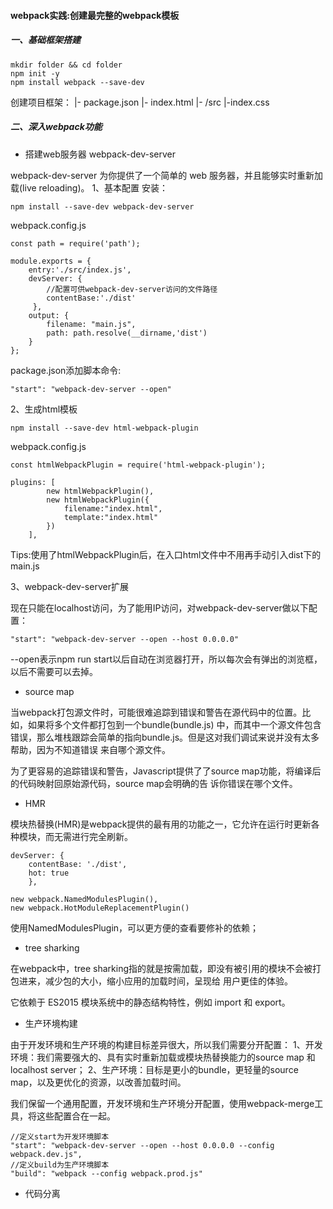 #### webpack实践:创建最完整的webpack模板

##### 一、基础框架搭建
```
mkdir folder && cd folder
npm init -y
npm install webpack --save-dev
```
创建项目框架：
|- package.json
|- index.html
|- /src
   |-index.css

##### 二、深入webpack功能

* 搭建web服务器 webpack-dev-server

webpack-dev-server 为你提供了一个简单的 web 服务器，并且能够实时重新加载(live reloading)。
1、基本配置
安装：
```
npm install --save-dev webpack-dev-server
```
webpack.config.js
```
const path = require('path');

module.exports = {
    entry:'./src/index.js',
    devServer: {
        //配置可供webpack-dev-server访问的文件路径
        contentBase:'./dist'
     },
    output: {
        filename: "main.js",
        path: path.resolve(__dirname,'dist')
    }
};
```
package.json添加脚本命令:
```
"start": "webpack-dev-server --open"
```
2、生成html模板
```
npm install --save-dev html-webpack-plugin
```
webpack.config.js
```
const htmlWebpackPlugin = require('html-webpack-plugin');

plugins: [
        new htmlWebpackPlugin(),
        new htmlWebpackPlugin({
            filename:"index.html",
            template:"index.html"
        })
    ],
```
Tips:使用了htmlWebpackPlugin后，在入口html文件中不用再手动引入dist下的main.js

3、webpack-dev-server扩展

现在只能在localhost访问，为了能用IP访问，对webpack-dev-server做以下配置：
```
"start": "webpack-dev-server --open --host 0.0.0.0"
```
--open表示npm run start以后自动在浏览器打开，所以每次会有弹出的浏览框，以后不需要可以去掉。

* source map

当webpack打包源文件时，可能很难追踪到错误和警告在源代码中的位置。比如，如果将多个文件都打包到一个bundle(bundle.js)
中，而其中一个源文件包含错误，那么堆栈跟踪会简单的指向bundle.js。但是这对我们调试来说并没有太多帮助，因为不知道错误
来自哪个源文件。

为了更容易的追踪错误和警告，Javascript提供了了source map功能，将编译后的代码映射回原始源代码，source map会明确的告
诉你错误在哪个文件。

* HMR

模块热替换(HMR)是webpack提供的最有用的功能之一，它允许在运行时更新各种模块，而无需进行完全刷新。
```
devServer: {
    contentBase: './dist',
    hot: true
    },

new webpack.NamedModulesPlugin(),
new webpack.HotModuleReplacementPlugin()
```

使用NamedModulesPlugin，可以更方便的查看要修补的依赖；

* tree sharking

在webpack中，tree sharking指的就是按需加载，即没有被引用的模块不会被打包进来，减少包的大小，缩小应用的加载时间，呈现给
用户更佳的体验。

它依赖于 ES2015 模块系统中的静态结构特性，例如 import 和 export。

* 生产环境构建

由于开发环境和生产环境的构建目标差异很大，所以我们需要分开配置：
1、开发环境：我们需要强大的、具有实时重新加载或模块热替换能力的source map 和localhost server；
2、生产环境：目标是更小的bundle，更轻量的source map，以及更优化的资源，以改善加载时间。

我们保留一个通用配置，开发环境和生产环境分开配置，使用webpack-merge工具，将这些配置合在一起。

```
//定义start为开发环境脚本
"start": "webpack-dev-server --open --host 0.0.0.0 --config webpack.dev.js",
//定义build为生产环境脚本
"build": "webpack --config webpack.prod.js"
```

* 代码分离
